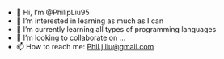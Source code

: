 - 👋 Hi, I’m @PhilipLiu95
- 👀 I’m interested in learning as much as I can
- 🌱 I’m currently learning all types of programming languages
- 💞️ I’m looking to collaborate on ...
- 📫 How to reach me: Phil.j.liu@gmail.com

<!---
PhilipLiu95/PhilipLiu95 is a ✨ special ✨ repository because its `README.md` (this file) appears on your GitHub profile.
You can click the Preview link to take a look at your changes.
--->

